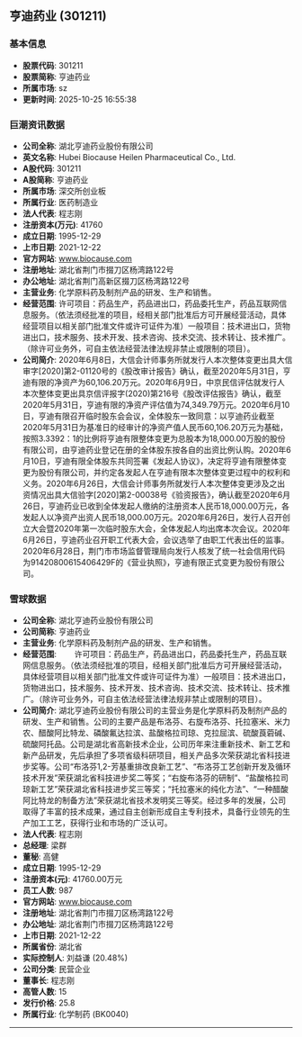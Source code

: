 ## 亨迪药业 (301211)

### 基本信息

- **股票代码**: 301211
- **股票简称**: 亨迪药业
- **所属市场**: sz
- **更新时间**: 2025-10-25 16:55:38

### 巨潮资讯数据

- **公司全称**: 湖北亨迪药业股份有限公司
- **英文名称**: Hubei Biocause Heilen Pharmaceutical Co., Ltd.
- **A股代码**: 301211
- **A股简称**: 亨迪药业
- **所属市场**: 深交所创业板
- **所属行业**: 医药制造业
- **法人代表**: 程志刚
- **注册资本(万元)**: 41760
- **成立日期**: 1995-12-29
- **上市日期**: 2021-12-22
- **官方网站**: www.biocause.com
- **注册地址**: 湖北省荆门市掇刀区杨湾路122号
- **办公地址**: 湖北省荆门高新区掇刀区杨湾路122号
- **主营业务**: 化学原料药及制剂产品的研发、生产和销售。
- **经营范围**: 许可项目：药品生产，药品进出口，药品委托生产，药品互联网信息服务。（依法须经批准的项目，经相关部门批准后方可开展经营活动，具体经营项目以相关部门批准文件或许可证件为准）一般项目：技术进出口，货物进出口，技术服务、技术开发、技术咨询、技术交流、技术转让、技术推广。（除许可业务外，可自主依法经营法律法规非禁止或限制的项目）。
- **公司简介**: 2020年6月8日，大信会计师事务所就发行人本次整体变更出具大信审字[2020]第2-01120号的《股改审计报告》确认，截至2020年5月31日，亨迪有限的净资产为60,106.20万元。2020年6月9日，中京民信评估就发行人本次整体变更出具京信评报字(2020)第216号《股改评估报告》确认，截至2020年5月31日，亨迪有限的净资产评估值为74,349.79万元。2020年6月10日，亨迪有限召开临时股东会会议，全体股东一致同意：以亨迪药业截至2020年5月31日为基准日的经审计的净资产值人民币60,106.20万元为基础，按照3.3392：1的比例将亨迪有限整体变更为总股本为18,000.00万股的股份有限公司，由亨迪药业登记在册的全体股东按各自的出资比例认购。2020年6月10日，亨迪有限全体股东共同签署《发起人协议》，决定将亨迪有限整体变更为股份有限公司，并约定各发起人在亨迪有限本次整体变更过程中的权利和义务。2020年6月26日，大信会计师事务所就发行人本次整体变更涉及之出资情况出具大信验字[2020]第2-00038号《验资报告》，确认截至2020年6月26日，亨迪药业已收到全体发起人缴纳的注册资本人民币18,000.00万元，各发起人以净资产出资人民币18,000.00万元。2020年6月26日，发行人召开创立大会暨2020年第一次临时股东大会，全体发起人均出席本次会议。2020年6月26日，亨迪药业召开职工代表大会，会议选举了由职工代表出任的监事。2020年6月28日，荆门市市场监督管理局向发行人核发了统一社会信用代码为91420800615406429F的《营业执照》，亨迪有限正式变更为股份有限公司。

### 雪球数据

- **公司全称**: 湖北亨迪药业股份有限公司
- **公司简称**: 亨迪药业
- **主营业务**: 化学原料药及制剂产品的研发、生产和销售。
- **经营范围**: 　　许可项目：药品生产，药品进出口，药品委托生产，药品互联网信息服务。（依法须经批准的项目，经相关部门批准后方可开展经营活动，具体经营项目以相关部门批准文件或许可证件为准）一般项目：技术进出口，货物进出口，技术服务、技术开发、技术咨询、技术交流、技术转让、技术推广。（除许可业务外，可自主依法经营法律法规非禁止或限制的项目）。
- **公司简介**: 湖北亨迪药业股份有限公司的主营业务是化学原料药及制剂产品的研发、生产和销售。公司的主要产品是布洛芬、右旋布洛芬、托拉塞米、米力农、醋酸阿比特龙、磷酸氟达拉滨、盐酸格拉司琼、克拉屈滨、硫酸莨菪碱、硫酸阿托品。公司是湖北省高新技术企业，公司历年来注重新技术、新工艺和新产品研发，先后承担了多项省级科研项目，相关产品多次荣获湖北省科技进步奖等。公司“布洛芬1,2-芳基重排改良新工艺”、“布洛芬工艺创新开发及循环技术开发”荣获湖北省科技进步奖二等奖；“右旋布洛芬的研制”、“盐酸格拉司琼新工艺”荣获湖北省科技进步奖三等奖；“托拉塞米的纯化方法”、“一种醋酸阿比特龙的制备方法”荣获湖北省技术发明奖三等奖。经过多年的发展，公司取得了丰富的技术成果，通过自主创新形成自主专利技术，具备行业领先的生产加工工艺，获得行业和市场的广泛认可。
- **法人代表**: 程志刚
- **总经理**: 梁群
- **董秘**: 高健
- **成立日期**: 1995-12-29
- **注册资本(元)**: 41760.00万元
- **员工人数**: 987
- **官方网站**: www.biocause.com
- **注册地址**: 湖北省荆门市掇刀区杨湾路122号
- **办公地址**: 湖北省荆门市掇刀区杨湾路122号
- **上市日期**: 2021-12-22
- **所属省份**: 湖北省
- **实际控制人**: 刘益谦 (20.48%)
- **公司分类**: 民营企业
- **董事长**: 程志刚
- **高管人数**: 15
- **发行价格**: 25.8
- **所属行业**: 化学制药 (BK0040)

---